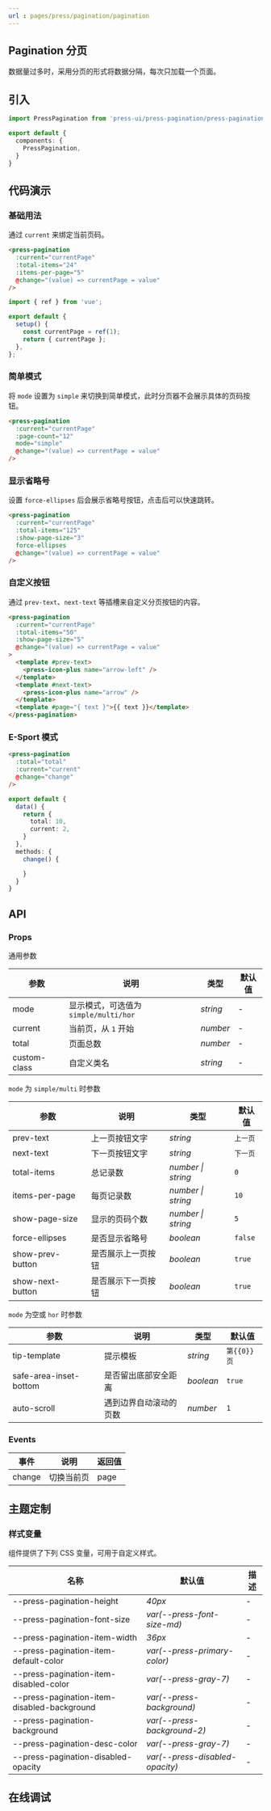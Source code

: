 ```yaml
---
url : pages/press/pagination/pagination
---
```


## Pagination 分页

数据量过多时，采用分页的形式将数据分隔，每次只加载一个页面。

## 引入

```ts
import PressPagination from 'press-ui/press-pagination/press-pagination.vue';

export default {
  components: {
    PressPagination,
  }
}
```

## 代码演示

### 基础用法

通过 `current` 来绑定当前页码。

```html
<press-pagination 
  :current="currentPage" 
  :total-items="24" 
  :items-per-page="5" 
  @change="(value) => currentPage = value"
/>
```

```js
import { ref } from 'vue';

export default {
  setup() {
    const currentPage = ref(1);
    return { currentPage };
  },
};
```

### 简单模式

将 `mode` 设置为 `simple` 来切换到简单模式，此时分页器不会展示具体的页码按钮。

```html
<press-pagination 
  :current="currentPage" 
  :page-count="12" 
  mode="simple" 
  @change="(value) => currentPage = value"
/>
```

### 显示省略号

设置 `force-ellipses` 后会展示省略号按钮，点击后可以快速跳转。

```html
<press-pagination
  :current="currentPage"
  :total-items="125"
  :show-page-size="3"
  force-ellipses
  @change="(value) => currentPage = value"
/>
```

### 自定义按钮

通过 `prev-text`、`next-text` 等插槽来自定义分页按钮的内容。

```html
<press-pagination 
  :current="currentPage" 
  :total-items="50" 
  :show-page-size="5" 
  @change="(value) => currentPage = value"
>
  <template #prev-text>
    <press-icon-plus name="arrow-left" />
  </template>
  <template #next-text>
    <press-icon-plus name="arrow" />
  </template>
  <template #page="{ text }">{{ text }}</template>
</press-pagination>
```

### E-Sport 模式

```html
<press-pagination
  :total="total"
  :current="current"
  @change="change"
/>
```

```ts
export default {
  data() {
    return {
      total: 10,
      current: 2,
    }
  },
  methods: {
    change() {

    }
  }
}
```

## API

### Props

通用参数

| 参数         | 说明                                  | 类型     | 默认值 |
| ------------ | ------------------------------------- | -------- | ------ |
| mode         | 显示模式，可选值为 `simple/multi/hor` | _string_ | -      |
| current      | 当前页，从 `1` 开始                   | _number_ | -      |
| total        | 页面总数                              | _number_ | -      |
| custom-class | 自定义类名                            | _string_ | -      |

`mode` 为 `simple/multi` 时参数

| 参数             | 说明               | 类型               | 默认值   |
| ---------------- | ------------------ | ------------------ | -------- |
| prev-text        | 上一页按钮文字     | _string_           | `上一页` |
| next-text        | 下一页按钮文字     | _string_           | `下一页` |
| total-items      | 总记录数           | _number \| string_ | `0`      |
| items-per-page   | 每页记录数         | _number \| string_ | `10`     |
| show-page-size   | 显示的页码个数     | _number \| string_ | `5`      |
| force-ellipses   | 是否显示省略号     | _boolean_          | `false`  |
| show-prev-button | 是否展示上一页按钮 | _boolean_          | `true`   |
| show-next-button | 是否展示下一页按钮 | _boolean_          | `true`   |

`mode` 为空或 `hor` 时参数

| 参数                   | 说明                   | 类型      | 默认值                       |
| ---------------------- | ---------------------- | --------- | ---------------------------- |
| tip-template           | 提示模板               | _string_  | <code v-pre>第{{0}}页</code> |
| safe-area-inset-bottom | 是否留出底部安全距离   | _boolean_ | `true`                       |
| auto-scroll            | 遇到边界自动滚动的页数 | _number_  | `1`                          |

### Events

| 事件   | 说明       | 返回值 |
| ------ | ---------- | ------ |
| change | 切换当前页 | page   |

## 主题定制

### 样式变量

组件提供了下列 CSS 变量，可用于自定义样式。

| 名称                                        | 默认值                          | 描述 |
| ------------------------------------------- | ------------------------------- | ---- |
| --press-pagination-height                   | _40px_                          | -    |
| --press-pagination-font-size                | _var(--press-font-size-md)_     | -    |
| --press-pagination-item-width               | _36px_                          | -    |
| --press-pagination-item-default-color       | _var(--press-primary-color)_    | -    |
| --press-pagination-item-disabled-color      | _var(--press-gray-7)_           | -    |
| --press-pagination-item-disabled-background | _var(--press-background)_       | -    |
| --press-pagination-background               | _var(--press-background-2)_     | -    |
| --press-pagination-desc-color               | _var(--press-gray-7)_           | -    |
| --press-pagination-disabled-opacity         | _var(--press-disabled-opacity)_ | -    |


## 在线调试

<debug-online />

